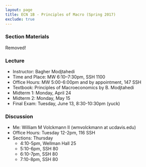 ```yaml
---
layout: page
title: ECN 1B - Principles of Macro (Spring 2017)
exclude: true
---
```


### Section Materials
Removed!


### Lecture
* Instructor: Bagher Modjtahedi
* Time and Place: MW 6:10–7:30pm, SSH 1100
* Office Hours: MW 5:00-6:00pm and by appointment, 147 SSH
* Textbook: Principles of Macroeconomics by B. Modjtahedi
* Midterm 1: Monday, April 24
* Midterm 2: Monday, May 15
* Final Exam: Tuesday, June 13, 8:30-10:30pm (yuck)


### Discussion
* Me: William M Volckmann II (wmvolckmann at ucdavis.edu)
* Office Hours: Tuesday 12-2pm, 116 SSH
* Sections: Thursday
  * 4:10-5pm, Wellman Hall 25
  * 5:10-6pm, SSH 80
  * 6:10-7pm, SSH 80
  * 7:10-8pm, SSH 80
